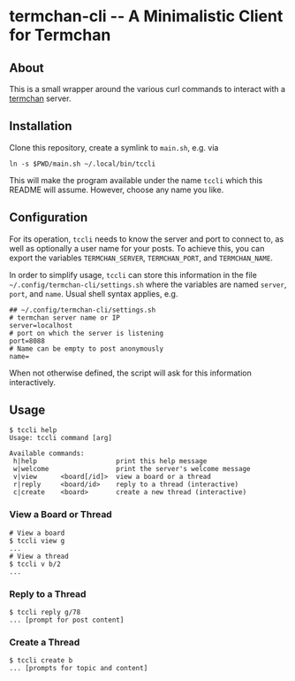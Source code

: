# termchan-cli -- A Minimalistic Client for Termchan

## About

This is a small wrapper around the various curl commands to interact with a
[termchan](https://github.com/fgahr/termchan) server.

## Installation

Clone this repository, create a symlink to `main.sh`, e.g. via

```text
ln -s $PWD/main.sh ~/.local/bin/tccli
```

This will make the program available under the name `tccli` which this README
will assume. However, choose any name you like.

## Configuration

For its operation, `tccli` needs to know the server and port to connect to, as
well as optionally a user name for your posts. To achieve this, you can export
the variables `TERMCHAN_SERVER`, `TERMCHAN_PORT`, and `TERMCHAN_NAME`.

In order to simplify usage, `tccli` can store this information in the file
`~/.config/termchan-cli/settings.sh` where the variables are named `server`,
`port`, and `name`. Usual shell syntax applies, e.g.

```text
## ~/.config/termchan-cli/settings.sh
# termchan server name or IP
server=localhost
# port on which the server is listening
port=8088
# Name can be empty to post anonymously
name=
```

When not otherwise defined, the script will ask for this information
interactively.

## Usage

```text
$ tccli help
Usage: tccli command [arg]

Available commands:
 h|help                    print this help message
 w|welcome                 print the server's welcome message
 v|view      <board[/id]>  view a board or a thread
 r|reply     <board/id>    reply to a thread (interactive)
 c|create    <board>       create a new thread (interactive)
```

### View a Board or Thread

```text
# View a board
$ tccli view g
...
# View a thread
$ tccli v b/2
...
```

### Reply to a Thread

```text
$ tccli reply g/78
... [prompt for post content]
```

### Create a Thread

```text
$ tccli create b
... [prompts for topic and content]
```

